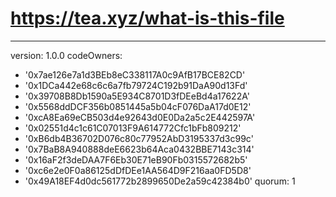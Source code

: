 # https://tea.xyz/what-is-this-file
---
version: 1.0.0
codeOwners:
  - '0x7ae126e7a1d3BEb8eC338117A0c9AfB17BCE82CD'
  - '0x1DCa442e68c6c6a7fb79724C192b91DaA90d13Fd'
  - '0x39708B8Db1590a5E934C8701D3fDEeBd4a17622A'
  - '0x5568ddDCF356b0851445a5b04cF076DaA17d0E12'
  - '0xcA8Ea69eCB503d4e92643d0E0Da2a5c2E442597A'
  - '0x02551d4c1c61C07013F9A614772Cfc1bFb809212'
  - '0xB6db4B36702D076c80c77952AbD3195337d3c99c'
  - '0x7BaB8A940888deE6623b64Aca0432BBE7143c314'
  - '0x16aF2f3deDAA7F6Eb30E71eB90Fb0315572682b5'
  - '0xc6e2e0F0a86125dDfDEe1AA564D9F216aa0FD5D8'
  - '0x49A18EF4d0dc561772b2899650De2a59c42384b0'
quorum: 1

